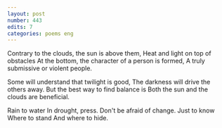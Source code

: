 ```yaml
---
layout: post
number: 443
edits: 7
categories: poems eng
---
```


Contrary to the clouds, the sun is above them,
Heat and light on top of obstacles
At the bottom, the character of a person is formed,
A truly submissive or violent people.

Some will understand that twilight is good,
The darkness will drive the others away.
But the best way to find balance is
Both the sun and the clouds are beneficial. 

Rain to water
In drought, press.
Don't be afraid of change.
Just to know
Where to stand
And where to hide.
